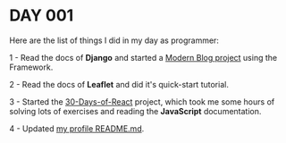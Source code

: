# DAY 001 

Here are the list of things I did in my day as programmer:

1 - Read the docs of **Django** and started a <a href="https://github.com/joseguilhermefmoura/Modern-Django-Blog" target="_blank">Modern Blog project</a> using the Framework.

2 - Read the docs of **Leaflet** and did it's quick-start tutorial.

3 - Started the <a href="https://github.com/joseguilhermefmoura/30-Days-of-React" target="_blank">30-Days-of-React</a> project, which took me some hours of solving lots of exercises and reading the **JavaScript** documentation.

4 - Updated <a href="https://github.com/joseguilhermefmoura" target="_blank">my profile README.md</a>.
